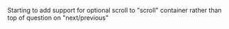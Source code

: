 Starting to add support for optional scroll to "scroll" container rather than top of question on "next/previous"
